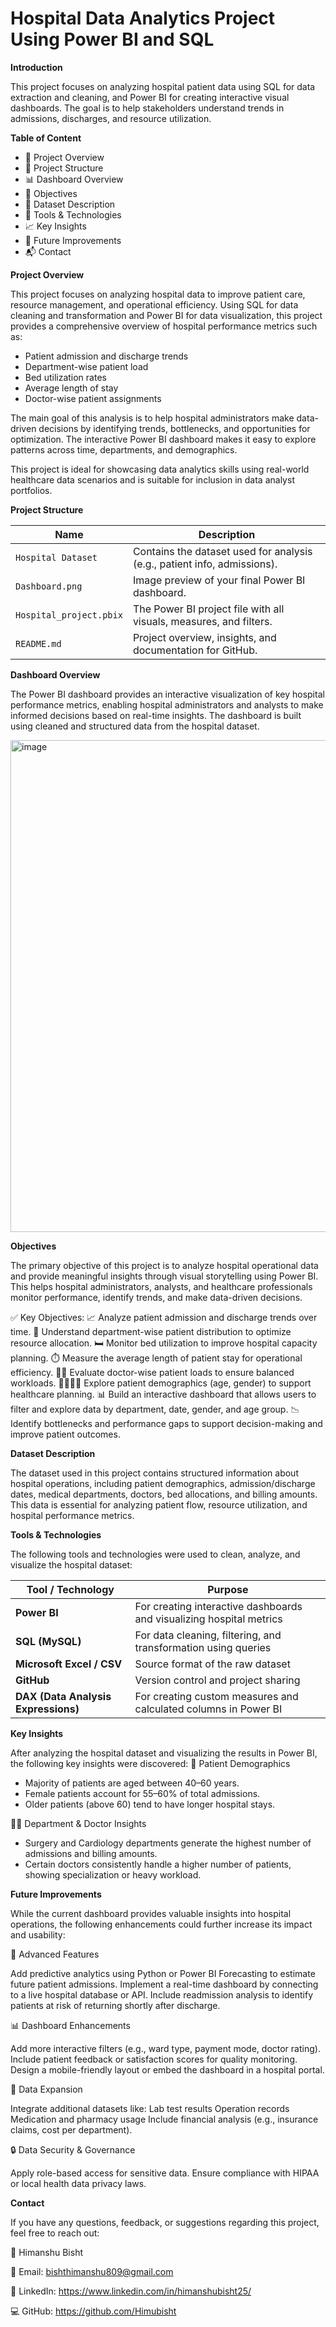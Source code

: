 # Hospital Data Analytics Project Using Power BI and SQL

**Introduction**

This project focuses on analyzing hospital patient data using SQL for data extraction and cleaning, and Power BI for creating interactive visual dashboards. The goal is to help stakeholders understand trends in admissions, discharges, and resource utilization.

**Table of Content**

- 🏥 Project Overview
- 📁 Project Structure
- 📊 Dashboard Overview
- 📌 Objectives
- 🧾 Dataset Description
- 🧰 Tools & Technologies
- 📈 Key Insights
- 📌 Future Improvements
- 📬 Contact

**Project Overview**

This project focuses on analyzing hospital data to improve patient care, resource management, and operational efficiency. Using SQL for data cleaning and transformation and Power BI for data visualization, this project provides a comprehensive overview of hospital performance metrics such as:

- Patient admission and discharge trends
- Department-wise patient load
- Bed utilization rates
- Average length of stay
- Doctor-wise patient assignments

The main goal of this analysis is to help hospital administrators make data-driven decisions by identifying trends, bottlenecks, and opportunities for optimization. The interactive Power BI dashboard makes it easy to explore patterns across time, departments, and demographics.

This project is ideal for showcasing data analytics skills using real-world healthcare data scenarios and is suitable for inclusion in data analyst portfolios.

**Project Structure**

| Name                    | Description                                                              |
| ----------------------- | ------------------------------------------------------------------------ |
| `Hospital Dataset`     | Contains the dataset used for analysis (e.g., patient info, admissions). |
| `Dashboard.png`         | Image preview of your final Power BI dashboard.                          |
| `Hospital_project.pbix` | The Power BI project file with all visuals, measures, and filters.       |
| `README.md`             | Project overview, insights, and documentation for GitHub.                |

**Dashboard Overview**

The Power BI dashboard provides an interactive visualization of key hospital performance metrics, enabling hospital administrators and analysts to make informed decisions based on real-time insights. The dashboard is built using cleaned and structured data from the hospital dataset.

<img width="1411" height="787" alt="image" src="https://github.com/user-attachments/assets/e05f2077-8340-4cf1-add2-4dc27eaf3de4" />


**Objectives**

The primary objective of this project is to analyze hospital operational data and provide meaningful insights through visual storytelling using Power BI. This helps hospital administrators, analysts, and healthcare professionals monitor performance, identify trends, and make data-driven decisions.

✅ Key Objectives:
📈 Analyze patient admission and discharge trends over time.
🏥 Understand department-wise patient distribution to optimize resource allocation.
🛏️ Monitor bed utilization to improve hospital capacity planning.
⏱️ Measure the average length of patient stay for operational efficiency.
🧑‍⚕️ Evaluate doctor-wise patient loads to ensure balanced workloads.
👨‍👩‍👧‍👦 Explore patient demographics (age, gender) to support healthcare planning.
📊 Build an interactive dashboard that allows users to filter and explore data by department, date, gender, and age group.
📉 Identify bottlenecks and performance gaps to support decision-making and improve patient outcomes.

**Dataset Description**

The dataset used in this project contains structured information about hospital operations, including patient demographics, admission/discharge dates, medical departments, doctors, bed allocations, and billing amounts. This data is essential for analyzing patient flow, resource utilization, and hospital performance metrics.

**Tools & Technologies**

The following tools and technologies were used to clean, analyze, and visualize the hospital dataset:

| Tool / Technology                   | Purpose                                                              |
| ----------------------------------- | -------------------------------------------------------------------- |
| **Power BI**                        | For creating interactive dashboards and visualizing hospital metrics |
| **SQL (MySQL)**                     | For data cleaning, filtering, and transformation using queries       |
| **Microsoft Excel / CSV**           | Source format of the raw dataset                                     |
| **GitHub**                          | Version control and project sharing                                  |
| **DAX (Data Analysis Expressions)** | For creating custom measures and calculated columns in Power BI      |

**Key Insights**

After analyzing the hospital dataset and visualizing the results in Power BI, the following key insights were discovered:
👥 Patient Demographics
- Majority of patients are aged between 40–60 years.
- Female patients account for 55–60% of total admissions.
- Older patients (above 60) tend to have longer hospital stays.

🧑‍⚕️ Department & Doctor Insights
- Surgery and Cardiology departments generate the highest number of admissions and billing amounts.
- Certain doctors consistently handle a higher number of patients, showing specialization or heavy workload.

**Future Improvements**

While the current dashboard provides valuable insights into hospital operations, the following enhancements could further increase its impact and usability:

🚀 Advanced Features

Add predictive analytics using Python or Power BI Forecasting to estimate future patient admissions.
Implement a real-time dashboard by connecting to a live hospital database or API.
Include readmission analysis to identify patients at risk of returning shortly after discharge.

📊 Dashboard Enhancements

Add more interactive filters (e.g., ward type, payment mode, doctor rating).
Include patient feedback or satisfaction scores for quality monitoring.
Design a mobile-friendly layout or embed the dashboard in a hospital portal.

📂 Data Expansion

Integrate additional datasets like:
Lab test results
Operation records
Medication and pharmacy usage
Include financial analysis (e.g., insurance claims, cost per department).

🔒 Data Security & Governance

Apply role-based access for sensitive data.
Ensure compliance with HIPAA or local health data privacy laws.

**Contact**

If you have any questions, feedback, or suggestions regarding this project, feel free to reach out:

👤 Himanshu Bisht

📧 Email: bishthimanshu809@gmail.com

🔗 LinkedIn: https://www.linkedin.com/in/himanshubisht25/

💻 GitHub: https://github.com/Himubisht


